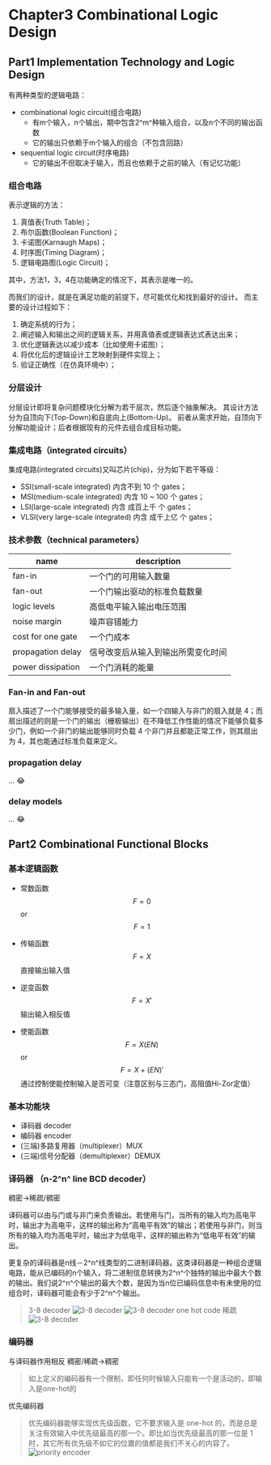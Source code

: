 # Chapter3 Combinational Logic Design
## Part1 Implementation Technology and Logic Design
有两种类型的逻辑电路：
- combinational logic circuit(组合电路)
  - 有m个输入，n个输出，期中包含2^m^种输入组合，以及n个不同的输出函数
  - 它的输出只依赖于m个输入的组合（不包含回路）
- sequential logic circuit(时序电路)
  - 它的输出不但取决于输入，而且也依赖于之前的输入（有记忆功能）
### 组合电路
表示逻辑的方法：
1. 真值表(Truth Table)；
2. 布尔函数(Boolean Function)；
3. 卡诺图(Karnaugh Maps)；
4. 时序图(Timing Diagram)；
5. 逻辑电路图(Logic Circuit)；

其中，方法1，3，4在功能确定的情况下，其表示是唯一的。  

而我们的设计，就是在满足功能的前提下，尽可能优化和找到最好的设计。
而主要的设计过程如下：
1. 确定系统的行为；
2. 阐述输入和输出之间的逻辑关系，并用真值表或逻辑表达式表达出来；
3. 优化逻辑表达以减少成本（比如使用卡诺图）；
4. 将优化后的逻辑设计工艺映射到硬件实现上；
5. 验证正确性（在仿真环境中）；

### 分层设计
分层设计即将复杂问题模块化分解为若干层次，然后逐个抽象解决。
其设计方法分为自顶向下(Top-Down)和自底向上(Bottom-Up)。
前者从需求开始，自顶向下分解功能设计；后者根据现有的元件去组合成目标功能。
### 集成电路（integrated circuits）
集成电路(integrated circuits)又叫芯片(chip)，分为如下若干等级：
- SSI(small-scale integrated) 内含不到 10 个 gates；
- MSI(medium-scale integrated) 内含 10 ~ 100 个 gates；
- LSI(large-scale integrated) 内含 成百上千 个 gates；
- VLSI(very large-scale integrated) 内含 成千上亿 个 gates；
### 技术参数（technical parameters）

|name|description|
|---|---|
|fan-in|一个门的可用输入数量|
|fan-out|一个门输出驱动的标准负载数量|
|logic levels|高低电平输入输出电压范围|
|noise margin|噪声容错能力|
|cost for one gate|一个门成本|
|propagation delay|信号改变后从输入到输出所需变化时间|
|power dissipation|一个门消耗的能量|

### Fan-in and Fan-out
扇入描述了一个门能够接受的最多输入量，如一个四输入与非门的扇入就是 4；而扇出描述的则是一个门的输出（栅极输出）在不降低工作性能的情况下能够负载多少门，例如一个非门的输出能够同时负载 4 个非门并且都能正常工作，则其扇出为 4，其也能通过标准负载来定义。

### propagation delay
... :joy:
### delay models
... :joy:
## Part2 Combinational Functional Blocks
### 基本逻辑函数
- 常数函数 $$F=0$$or$$F=1$$

- 传输函数 $$F=X$$直接输出输入值  

- 逆变函数 $$F=X'$$输出输入相反值

- 使能函数 $$F=X(EN)$$or$$F=X+(EN)'$$通过控制使能控制输入是否可变（注意区别与三态门，高阻值Hi-Zor定值）
### 基本功能块
- 译码器 decoder
- 编码器 encoder
- (三端)多路复用器（multiplexer）MUX
- (三端)信号分配器（demultiplexer）DEMUX
### 译码器 （n-2^n^ line BCD decoder）
稠密->稀疏/稠密

译码器可以由与门或与非门来负责输出。若使用与门，当所有的输入均为高电平时，输出才为高电平，这样的输出称为“高电平有效”的输出；若使用与非门，则当所有的输入均为高电平时，输出才为低电平，这样的输出称为“低电平有效”的输出。

更复杂的译码器是n线－2^n^线类型的二进制译码器。这类译码器是一种组合逻辑电路，能从已编码的n个输入，将二进制信息转换为2^n^个独特的输出中最大个数的输出。我们说2^n^个输出的最大个数，是因为当n位已编码信息中有未使用的位组合时，译码器可能会有少于2^n^个输出。
>3-8 decoder
![3-8 decoder](2.jpg "3-8 decoder")
![3-8 decoder](3.png "3-8 decoder")
one hot code 稀疏
![3-8 decoder](4.png "3-8 decoder")
### 编码器
与译码器作用相反
稠密/稀疏->稠密
> 如上定义的编码器有一个限制，即任何时候输入只能有一个是活动的，即输入是one-hot的

优先编码器
>优先编码器能够实现优先级函数，它不要求输入是 one-hot 的，而是总是关注有效输入中优先级最高的那一个。即比如当优先级最高的那一位是 1 时，其它所有优先级不如它的位置的值都是我们不关心的内容了。
![priority encoder](5.png "priority encoder")
